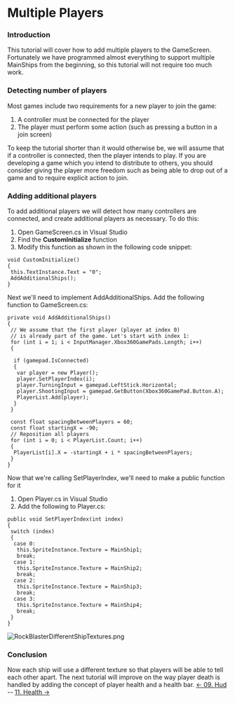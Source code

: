 # Multiple Players

### Introduction

This tutorial will cover how to add multiple players to the GameScreen. Fortunately we have programmed almost everything to support multiple MainShips from the beginning, so this tutorial will not require too much work.

### Detecting number of players

Most games include two requirements for a new player to join the game:

1. A controller must be connected for the player
2. The player must perform some action (such as pressing a button in a join screen)

To keep the tutorial shorter than it would otherwise be, we will assume that if a controller is connected, then the player intends to play. If you are developing a game which you intend to distribute to others, you should consider giving the player more freedom such as being able to drop out of a game and to require explicit action to join.

### Adding additional players

To add additional players we will detect how many controllers are connected, and create additional players as necessary. To do this:

1. Open GameScreen.cs in Visual Studio
2. Find the **CustomInitialize** function
3. Modify this function as shown in the following code snippet:

```
void CustomInitialize()
{
 this.TextInstance.Text = "0";
 AddAdditionalShips();
}
```

Next we'll need to implement AddAdditionalShips. Add the following function to GameScreen.cs:

```
private void AddAdditionalShips()
{
 // We assume that the first player (player at index 0) 
 // is already part of the game. Let's start with index 1:
 for (int i = 1; i < InputManager.Xbox360GamePads.Length; i++)
 {

  if (gamepad.IsConnected)
  {
   var player = new Player();
   player.SetPlayerIndex(i);
   player.TurningInput = gamepad.LeftStick.Horizontal;
   player.ShootingInput = gamepad.GetButton(Xbox360GamePad.Button.A);
   PlayerList.Add(player);
  }
 }

 const float spacingBetweenPlayers = 60;
 const float startingX = -90;
 // Reposition all players
 for (int i = 0; i < PlayerList.Count; i++)
 {
  PlayerList[i].X = -startingX + i * spacingBetweenPlayers;
 }
}
```

Now that we're calling SetPlayerIndex, we'll need to make a public function for it

1. Open Player.cs in Visual Studio
2. Add the following to Player.cs:

```
public void SetPlayerIndex(int index)
{
 switch (index)
 {
  case 0:
   this.SpriteInstance.Texture = MainShip1;
   break;
  case 1:
   this.SpriteInstance.Texture = MainShip2;
   break;
  case 2:
   this.SpriteInstance.Texture = MainShip3;
   break;
  case 3:
   this.SpriteInstance.Texture = MainShip4;
   break;
 }
}
```

![RockBlasterDifferentShipTextures.png](../../.gitbook/assets/migrated\_media-RockBlasterDifferentShipTextures.png)

### Conclusion

Now each ship will use a different texture so that players will be able to tell each other apart. The next tutorial will improve on the way player death is handled by adding the concept of player health and a health bar. [<- 09. Hud](tutorials-hud.md) -- [11. Health ->](tutorials-health.md)
